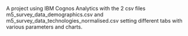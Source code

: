 A project using IBM Cognos Analytics with the 2 csv files m5_survey_data_demographics.csv and m5_survey_data_technologies_normalised.csv setting different tabs with various parameters and charts. 
